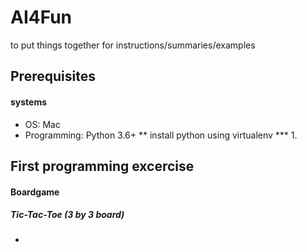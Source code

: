 
# AI4Fun
to put things together for instructions/summaries/examples

## Prerequisites
#### systems
* OS: Mac
* Programming: Python 3.6+
** install python using virtualenv
*** 1. 
## First programming excercise
#### Boardgame
##### Tic-Tac-Toe (3 by 3 board)
* 